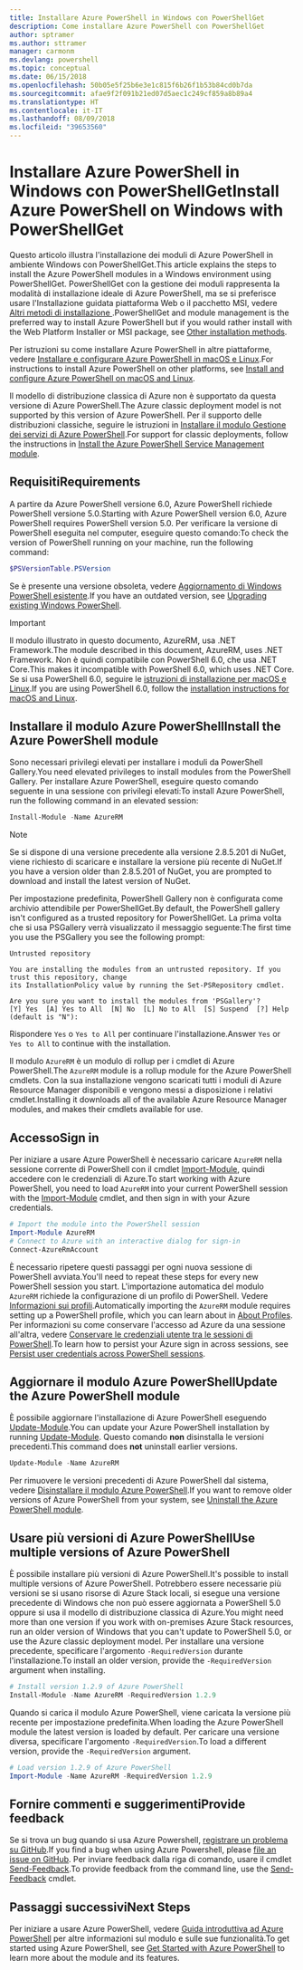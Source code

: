 ```yaml
---
title: Installare Azure PowerShell in Windows con PowerShellGet
description: Come installare Azure PowerShell con PowerShellGet
author: sptramer
ms.author: sttramer
manager: carmonm
ms.devlang: powershell
ms.topic: conceptual
ms.date: 06/15/2018
ms.openlocfilehash: 50b05e5f25b6e3e1c815f6b26f1b53b84cd0b7da
ms.sourcegitcommit: afae9f2f091b21ed07d5aec1c249cf859a8b89a4
ms.translationtype: HT
ms.contentlocale: it-IT
ms.lasthandoff: 08/09/2018
ms.locfileid: "39653560"
---
```

# <a name="install-azure-powershell-on-windows-with-powershellget"></a><span data-ttu-id="a38cb-103">Installare Azure PowerShell in Windows con PowerShellGet</span><span class="sxs-lookup"><span data-stu-id="a38cb-103">Install Azure PowerShell on Windows with PowerShellGet</span></span>

<span data-ttu-id="a38cb-104">Questo articolo illustra l'installazione dei moduli di Azure PowerShell in ambiente Windows con PowerShellGet.</span><span class="sxs-lookup"><span data-stu-id="a38cb-104">This article explains the steps to install the Azure PowerShell modules in a Windows environment using PowerShellGet.</span></span> <span data-ttu-id="a38cb-105">PowerShellGet con la gestione dei moduli rappresenta la modalità di installazione ideale di Azure PowerShell, ma se si preferisce usare l'Installazione guidata piattaforma Web o il pacchetto MSI, vedere [Altri metodi di installazione ](other-install.md).</span><span class="sxs-lookup"><span data-stu-id="a38cb-105">PowerShellGet and module management is the preferred way to install Azure PowerShell but if you would rather install with the Web Platform Installer or MSI package, see [Other installation methods](other-install.md).</span></span>

<span data-ttu-id="a38cb-106">Per istruzioni su come installare Azure PowerShell in altre piattaforme, vedere [Installare e configurare Azure PowerShell in macOS e Linux](install-azurermps-maclinux.md).</span><span class="sxs-lookup"><span data-stu-id="a38cb-106">For instructions to install Azure PowerShell on other platforms, see [Install and configure Azure PowerShell on macOS and Linux](install-azurermps-maclinux.md).</span></span>

<span data-ttu-id="a38cb-107">Il modello di distribuzione classica di Azure non è supportato da questa versione di Azure PowerShell.</span><span class="sxs-lookup"><span data-stu-id="a38cb-107">The Azure classic deployment model is not supported by this version of Azure PowerShell.</span></span> <span data-ttu-id="a38cb-108">Per il supporto delle distribuzioni classiche, seguire le istruzioni in [Installare il modulo Gestione dei servizi di Azure PowerShell](/powershell/azure/servicemanagement/install-azure-ps).</span><span class="sxs-lookup"><span data-stu-id="a38cb-108">For support for classic deployments, follow the instructions in [Install the Azure PowerShell Service Management module](/powershell/azure/servicemanagement/install-azure-ps).</span></span>

## <a name="requirements"></a><span data-ttu-id="a38cb-109">Requisiti</span><span class="sxs-lookup"><span data-stu-id="a38cb-109">Requirements</span></span>

<span data-ttu-id="a38cb-110">A partire da Azure PowerShell versione 6.0, Azure PowerShell richiede PowerShell versione 5.0.</span><span class="sxs-lookup"><span data-stu-id="a38cb-110">Starting with Azure PowerShell version 6.0, Azure PowerShell requires PowerShell version 5.0.</span></span> <span data-ttu-id="a38cb-111">Per verificare la versione di PowerShell eseguita nel computer, eseguire questo comando:</span><span class="sxs-lookup"><span data-stu-id="a38cb-111">To check the version of PowerShell running on your machine, run the following command:</span></span>

```powershell
$PSVersionTable.PSVersion
```

<span data-ttu-id="a38cb-112">Se è presente una versione obsoleta, vedere [Aggiornamento di Windows PowerShell esistente](/powershell/scripting/setup/installing-windows-powershell?view=powershell-6#upgrading-existing-windows-powershell).</span><span class="sxs-lookup"><span data-stu-id="a38cb-112">If you have an outdated version, see [Upgrading existing Windows PowerShell](/powershell/scripting/setup/installing-windows-powershell?view=powershell-6#upgrading-existing-windows-powershell).</span></span>

> [!IMPORTANT]
> <span data-ttu-id="a38cb-113">Il modulo illustrato in questo documento, AzureRM, usa .NET Framework.</span><span class="sxs-lookup"><span data-stu-id="a38cb-113">The module described in this document, AzureRM, uses .NET Framework.</span></span> <span data-ttu-id="a38cb-114">Non è quindi compatibile con PowerShell 6.0, che usa .NET Core.</span><span class="sxs-lookup"><span data-stu-id="a38cb-114">This makes it incompatible with PowerShell 6.0, which uses .NET Core.</span></span> <span data-ttu-id="a38cb-115">Se si usa PowerShell 6.0, seguire le [istruzioni di installazione per macOS e Linux](install-azurermps-maclinux.md).</span><span class="sxs-lookup"><span data-stu-id="a38cb-115">If you are using PowerShell 6.0, follow the [installation instructions for macOS and Linux](install-azurermps-maclinux.md).</span></span>

## <a name="install-the-azure-powershell-module"></a><span data-ttu-id="a38cb-116">Installare il modulo Azure PowerShell</span><span class="sxs-lookup"><span data-stu-id="a38cb-116">Install the Azure PowerShell module</span></span>

<span data-ttu-id="a38cb-117">Sono necessari privilegi elevati per installare i moduli da PowerShell Gallery.</span><span class="sxs-lookup"><span data-stu-id="a38cb-117">You need elevated privileges to install modules from the PowerShell Gallery.</span></span> <span data-ttu-id="a38cb-118">Per installare Azure PowerShell, eseguire questo comando seguente in una sessione con privilegi elevati:</span><span class="sxs-lookup"><span data-stu-id="a38cb-118">To install Azure PowerShell, run the following command in an elevated session:</span></span>

```powershell
Install-Module -Name AzureRM
```

> [!NOTE]
> <span data-ttu-id="a38cb-119">Se si dispone di una versione precedente alla versione 2.8.5.201 di NuGet, viene richiesto di scaricare e installare la versione più recente di NuGet.</span><span class="sxs-lookup"><span data-stu-id="a38cb-119">If you have a version older than 2.8.5.201 of NuGet, you are prompted to download and install the latest version of NuGet.</span></span>

<span data-ttu-id="a38cb-120">Per impostazione predefinita, PowerShell Gallery non è configurata come archivio attendibile per PowerShellGet.</span><span class="sxs-lookup"><span data-stu-id="a38cb-120">By default, the PowerShell gallery isn't configured as a trusted repository for PowerShellGet.</span></span> <span data-ttu-id="a38cb-121">La prima volta che si usa PSGallery verrà visualizzato il messaggio seguente:</span><span class="sxs-lookup"><span data-stu-id="a38cb-121">The first time you use the PSGallery you see the following prompt:</span></span>

```output
Untrusted repository

You are installing the modules from an untrusted repository. If you trust this repository, change
its InstallationPolicy value by running the Set-PSRepository cmdlet.

Are you sure you want to install the modules from 'PSGallery'?
[Y] Yes  [A] Yes to All  [N] No  [L] No to All  [S] Suspend  [?] Help (default is "N"):
```

<span data-ttu-id="a38cb-122">Rispondere `Yes` o `Yes to All` per continuare l'installazione.</span><span class="sxs-lookup"><span data-stu-id="a38cb-122">Answer `Yes` or `Yes to All` to continue with the installation.</span></span>

<span data-ttu-id="a38cb-123">Il modulo `AzureRM` è un modulo di rollup per i cmdlet di Azure PowerShell.</span><span class="sxs-lookup"><span data-stu-id="a38cb-123">The `AzureRM` module is a rollup module for the Azure PowerShell cmdlets.</span></span> <span data-ttu-id="a38cb-124">Con la sua installazione vengono scaricati tutti i moduli di Azure Resource Manager disponibili e vengono messi a disposizione i relativi cmdlet.</span><span class="sxs-lookup"><span data-stu-id="a38cb-124">Installing it downloads all of the available Azure Resource Manager modules, and makes their cmdlets available for use.</span></span>

## <a name="sign-in"></a><span data-ttu-id="a38cb-125">Accesso</span><span class="sxs-lookup"><span data-stu-id="a38cb-125">Sign in</span></span>

<span data-ttu-id="a38cb-126">Per iniziare a usare Azure PowerShell è necessario caricare `AzureRM` nella sessione corrente di PowerShell con il cmdlet [Import-Module](/powershell/module/Microsoft.PowerShell.Core/Import-Module), quindi accedere con le credenziali di Azure.</span><span class="sxs-lookup"><span data-stu-id="a38cb-126">To start working with Azure PowerShell, you need to load `AzureRM` into your current PowerShell session with the [Import-Module](/powershell/module/Microsoft.PowerShell.Core/Import-Module) cmdlet, and then sign in with your Azure credentials.</span></span>

```powershell
# Import the module into the PowerShell session
Import-Module AzureRM
# Connect to Azure with an interactive dialog for sign-in
Connect-AzureRmAccount
```

<span data-ttu-id="a38cb-127">È necessario ripetere questi passaggi per ogni nuova sessione di PowerShell avviata.</span><span class="sxs-lookup"><span data-stu-id="a38cb-127">You'll need to repeat these steps for every new PowerShell session you start.</span></span> <span data-ttu-id="a38cb-128">L'importazione automatica del modulo `AzureRM` richiede la configurazione di un profilo di PowerShell. Vedere [Informazioni sui profili](/powershell/module/microsoft.powershell.core/about/about_profiles).</span><span class="sxs-lookup"><span data-stu-id="a38cb-128">Automatically importing the `AzureRM` module requires setting up a PowerShell profile, which you can learn about in [About Profiles](/powershell/module/microsoft.powershell.core/about/about_profiles).</span></span>
<span data-ttu-id="a38cb-129">Per informazioni su come conservare l'accesso ad Azure da una sessione all'altra, vedere [Conservare le credenziali utente tra le sessioni di PowerShell](context-persistence.md).</span><span class="sxs-lookup"><span data-stu-id="a38cb-129">To learn how to persist your Azure sign in across sessions, see [Persist user credentials across PowerShell sessions](context-persistence.md).</span></span>

## <a name="update-the-azure-powershell-module"></a><span data-ttu-id="a38cb-130">Aggiornare il modulo Azure PowerShell</span><span class="sxs-lookup"><span data-stu-id="a38cb-130">Update the Azure PowerShell module</span></span>

<span data-ttu-id="a38cb-131">È possibile aggiornare l'installazione di Azure PowerShell eseguendo [Update-Module](/powershell/module/powershellget/update-module).</span><span class="sxs-lookup"><span data-stu-id="a38cb-131">You can update your Azure PowerShell installation by running [Update-Module](/powershell/module/powershellget/update-module).</span></span> <span data-ttu-id="a38cb-132">Questo comando __non__ disinstalla le versioni precedenti.</span><span class="sxs-lookup"><span data-stu-id="a38cb-132">This command does __not__ uninstall earlier versions.</span></span>

```powershell
Update-Module -Name AzureRM
```

<span data-ttu-id="a38cb-133">Per rimuovere le versioni precedenti di Azure PowerShell dal sistema, vedere [Disinstallare il modulo Azure PowerShell](uninstall-azurerm-ps.md).</span><span class="sxs-lookup"><span data-stu-id="a38cb-133">If you want to remove older versions of Azure PowerShell from your system, see [Uninstall the Azure PowerShell module](uninstall-azurerm-ps.md).</span></span>

## <a name="use-multiple-versions-of-azure-powershell"></a><span data-ttu-id="a38cb-134">Usare più versioni di Azure PowerShell</span><span class="sxs-lookup"><span data-stu-id="a38cb-134">Use multiple versions of Azure PowerShell</span></span>

<span data-ttu-id="a38cb-135">È possibile installare più versioni di Azure PowerShell.</span><span class="sxs-lookup"><span data-stu-id="a38cb-135">It's possible to install multiple versions of Azure PowerShell.</span></span> <span data-ttu-id="a38cb-136">Potrebbero essere necessarie più versioni se si usano risorse di Azure Stack locali, si esegue una versione precedente di Windows che non può essere aggiornata a PowerShell 5.0 oppure si usa il modello di distribuzione classica di Azure.</span><span class="sxs-lookup"><span data-stu-id="a38cb-136">You might need more than one version if you work with on-premises Azure Stack resources, run an older version of Windows that you can't update to PowerShell 5.0, or use the Azure classic deployment model.</span></span> <span data-ttu-id="a38cb-137">Per installare una versione precedente, specificare l'argomento `-RequiredVersion` durante l'installazione.</span><span class="sxs-lookup"><span data-stu-id="a38cb-137">To install an older version, provide the `-RequiredVersion` argument when installing.</span></span>

```powershell
# Install version 1.2.9 of Azure PowerShell
Install-Module -Name AzureRM -RequiredVersion 1.2.9
```

<span data-ttu-id="a38cb-138">Quando si carica il modulo Azure PowerShell, viene caricata la versione più recente per impostazione predefinita.</span><span class="sxs-lookup"><span data-stu-id="a38cb-138">When loading the Azure PowerShell module the latest version is loaded by default.</span></span> <span data-ttu-id="a38cb-139">Per caricare una versione diversa, specificare l'argomento `-RequiredVersion`.</span><span class="sxs-lookup"><span data-stu-id="a38cb-139">To load a different version, provide the `-RequiredVersion` argument.</span></span>

```powershell
# Load version 1.2.9 of Azure PowerShell
Import-Module -Name AzureRM -RequiredVersion 1.2.9
```

## <a name="provide-feedback"></a><span data-ttu-id="a38cb-140">Fornire commenti e suggerimenti</span><span class="sxs-lookup"><span data-stu-id="a38cb-140">Provide feedback</span></span>

<span data-ttu-id="a38cb-141">Se si trova un bug quando si usa Azure Powershell, [registrare un problema su GitHub](https://github.com/Azure/azure-powershell/issues).</span><span class="sxs-lookup"><span data-stu-id="a38cb-141">If you find a bug when using Azure Powershell, please [file an issue on GitHub](https://github.com/Azure/azure-powershell/issues).</span></span>
<span data-ttu-id="a38cb-142">Per inviare feedback dalla riga di comando, usare il cmdlet [Send-Feedback](/powershell/module/azurerm.profile/send-feedback).</span><span class="sxs-lookup"><span data-stu-id="a38cb-142">To provide feedback from the command line, use the [Send-Feedback](/powershell/module/azurerm.profile/send-feedback) cmdlet.</span></span>

## <a name="next-steps"></a><span data-ttu-id="a38cb-143">Passaggi successivi</span><span class="sxs-lookup"><span data-stu-id="a38cb-143">Next Steps</span></span>

<span data-ttu-id="a38cb-144">Per iniziare a usare Azure PowerShell, vedere [Guida introduttiva ad Azure PowerShell](get-started-azureps.md) per altre informazioni sul modulo e sulle sue funzionalità.</span><span class="sxs-lookup"><span data-stu-id="a38cb-144">To get started using Azure PowerShell, see [Get Started with Azure PowerShell](get-started-azureps.md) to learn more about the module and its features.</span></span>